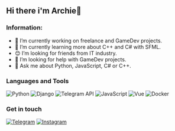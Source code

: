 ## Hi there i'm Archie👋

### Information:
- 🔭 I’m currently working on freelance and GameDev projects.
- 🌱 I’m currently learning more about C++ and C# with SFML.
- 😊 I’m looking for friends from IT industry.
- 🤔 I’m looking for help with GameDev projects.
- 💬 Ask me about Python, JavaScript, C# or C++.

### Languages and Tools
![Python](https://img.shields.io/badge/Python-090909?style=for-the-badge&logo=python)
![Django](https://img.shields.io/badge/Django-090909?style=for-the-badge&logo=django&logoColor=brightgreen)
![Telegram API](https://img.shields.io/badge/Telegram%20API-090909?style=for-the-badge&logo=telegram)
![JavaScript](https://img.shields.io/badge/JavaScript-090909?style=for-the-badge&logo=JavaScript)
![Vue](https://img.shields.io/badge/Vue-090909?style=for-the-badge&logo=vue.js)
![Docker](https://img.shields.io/badge/Docker-090909?style=for-the-badge&logo=docker)

### Get in touch
[![Telegram](https://img.shields.io/badge/Telegram-090909?style=for-the-badge&logo=telegram)](https://t.me/archiesir)
[![Instagram](https://img.shields.io/badge/Instagram-090909?style=for-the-badge&logo=instagram)](https://www.instagram.com/archieruin/)

